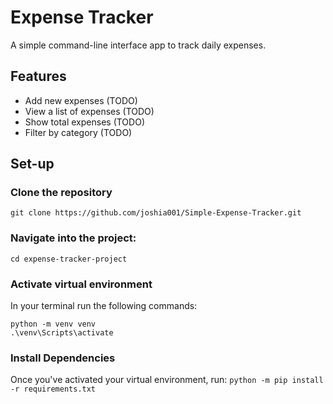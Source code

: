 # Expense Tracker
A simple command-line interface app to track daily expenses. 

## Features
- Add new expenses (TODO)
- View a list of expenses (TODO)
- Show total expenses (TODO)
- Filter by category (TODO)

## Set-up
### Clone the repository
```git clone https://github.com/joshia001/Simple-Expense-Tracker.git```
### Navigate into the project:
```cd expense-tracker-project```
### Activate virtual environment
In your terminal run the following commands:

```python -m venv venv```  
```.\venv\Scripts\activate```
### Install Dependencies
Once you've activated your virtual environment, run:
```python -m pip install -r requirements.txt```

